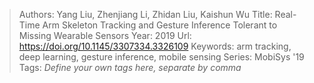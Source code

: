 > Authors: Yang Liu, Zhenjiang Li, Zhidan Liu, Kaishun Wu
> Title: Real-Time Arm Skeleton Tracking and Gesture Inference Tolerant to Missing Wearable Sensors
> Year: 2019
> Url: https://doi.org/10.1145/3307334.3326109
> Keywords: arm tracking, deep learning, gesture inference, mobile sensing
> Series: MobiSys '19
> Tags: *Define your own tags here, separate by comma*